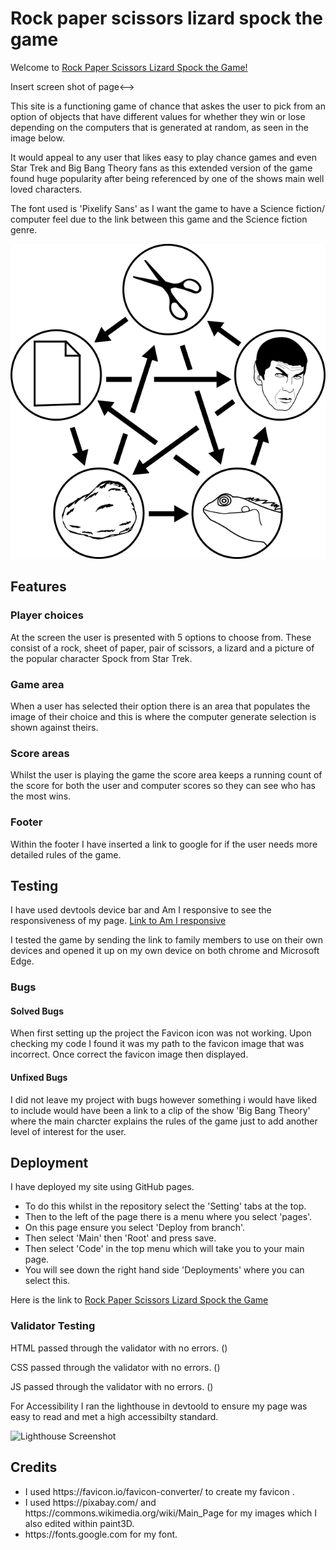 # Rock paper scissors lizard spock the game

Welcome to [Rock Paper Scissors Lizard Spock the Game!](https://stacd.github.io/rpsls-game/)

<!-->Insert screen shot of page<-->

This site is a functioning game of chance that askes the user to pick from an option of
objects that have different values for whether they win or lose depending on the computers
that is generated at random, as seen in the image below.

It would appeal to any user that likes easy to play chance games and even Star Trek and
Big Bang Theory fans as this extended version of the game found huge popularity after being
referenced by one of the shows main well loved characters.

The font used is 'Pixelify Sans' as I want the game to have a Science fiction/ computer
feel due to the link between this game and the Science fiction genre.

![Reponsive Screenshot](assets/images/rpsls.png)

## Features

### Player choices

At the screen the user is presented with 5 options to choose from. These consist
of a rock, sheet of paper, pair of scissors, a lizard and a picture of the popular
character Spock from Star Trek.

### Game area

When a user has selected their option there is an area that populates the image of their choice
and this is where the computer generate selection is shown against theirs.

### Score areas

Whilst the user is playing the game the score area keeps a running count of the score for both
the user and computer scores so they can see who has the most wins.

### Footer

Within the footer I have inserted a link to google for if the user needs more detailed rules of the game.

## Testing

I have used devtools device bar and Am I responsive to see the responsiveness of my page.
[Link to Am I responsive]()

I tested the game by sending the link to family members to use on their own devices and opened it up
on my own device on both chrome and Microsoft Edge.

### Bugs

#### Solved Bugs

When first setting up the project the Favicon icon was not working. Upon checking my code I found
it was my path to the favicon image that was incorrect. Once correct the favicon image then displayed.

<!--image of error inserted><-->

<!-- any validator errors insert here><-->

#### Unfixed Bugs

I did not leave my project with bugs however something i would have liked to include would
have been a link to a clip of the show 'Big Bang Theory' where the main charcter explains the rules
of the game just to add another level of interest for the user.

## Deployment

I have deployed my site using GitHub pages.
<ul>
<li>To do this whilst in the repository select the 'Setting' tabs at the top.</li>
<li>Then to the left of the page there is a menu where you select 'pages'.</li>
<li>On this page ensure you select 'Deploy from branch'.</li>
<li>Then select 'Main' then 'Root' and press save.</li>
<li>Then select 'Code' in the top menu which will take you to your main page.</li>
<li>You will see down the right hand side 'Deployments' where you can select this.</li>
</ul>

Here is the link to [Rock Paper Scissors Lizard Spock the Game]()

### Validator Testing

HTML passed through the validator with no errors. ()

CSS passed through the validator with no errors. ()

JS passed through the validator with no errors. ()

For Accessibility I ran the lighthouse in devtoold to ensure my page was easy to read and met a
high accessibilty standard.

![Lighthouse Screenshot]()

## Credits

<ul>
<li>I used https://favicon.io/favicon-converter/ to create my favicon .</li>
<li>I used https://pixabay.com/ and https://commons.wikimedia.org/wiki/Main_Page for my images
which I also edited within paint3D.</li>
<li>https://fonts.google.com for my font.</li>
</ul>

